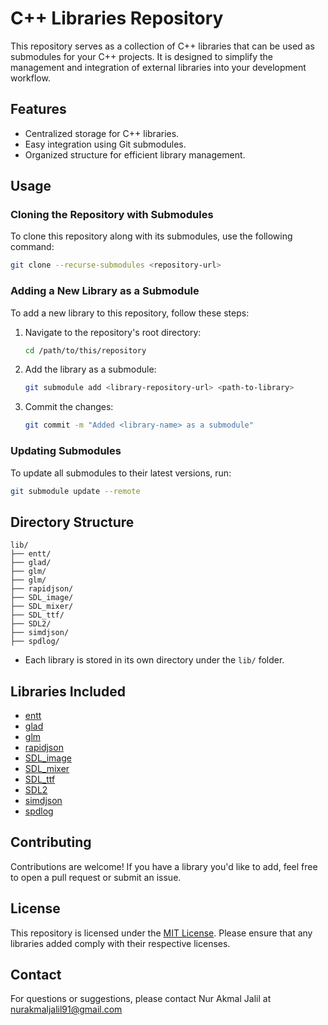# C++ Libraries Repository

This repository serves as a collection of C++ libraries that can be used as submodules for your C++ projects. It is designed to simplify the management and integration of external libraries into your development workflow.

## Features

- Centralized storage for C++ libraries.
- Easy integration using Git submodules.
- Organized structure for efficient library management.

## Usage

### Cloning the Repository with Submodules

To clone this repository along with its submodules, use the following command:

```bash
git clone --recurse-submodules <repository-url>
```

### Adding a New Library as a Submodule

To add a new library to this repository, follow these steps:

1. Navigate to the repository's root directory:
    ```bash
    cd /path/to/this/repository
    ```

2. Add the library as a submodule:
    ```bash
    git submodule add <library-repository-url> <path-to-library>
    ```

3. Commit the changes:
    ```bash
    git commit -m "Added <library-name> as a submodule"
    ```

### Updating Submodules

To update all submodules to their latest versions, run:

```bash
git submodule update --remote
```

## Directory Structure

```
lib/
├── entt/
├── glad/
├── glm/
├── glm/
├── rapidjson/
├── SDL_image/
├── SDL_mixer/
├── SDL_ttf/
├── SDL2/
├── simdjson/
├── spdlog/

```

- Each library is stored in its own directory under the `lib/` folder.

## Libraries Included
- [entt](https://github.com/cpp-utilities/entt)
- [glad](https://github.com/Dav1dde/glad)
- [glm](https://github.com/g-truc/glm)
- [rapidjson](https://github.com/Tencent/rapidjson)
- [SDL_image](https://github.com/libsdl-org/SDL_image)
- [SDL_mixer](https://github.com/libsdl-org/SDL_mixer)
- [SDL_ttf](https://github.com/libsdl-org/SDL_ttf)
- [SDL2](https://github.com/libsdl-org/SDL)
- [simdjson](https://github.com/simdjson/simdjson)
- [spdlog](https://github.com/gabime/spdlog)

## Contributing

Contributions are welcome! If you have a library you'd like to add, feel free to open a pull request or submit an issue.

## License

This repository is licensed under the [MIT License](LICENSE). Please ensure that any libraries added comply with their respective licenses.

## Contact

For questions or suggestions, please contact Nur Akmal Jalil at nurakmaljalil91@gmail.com